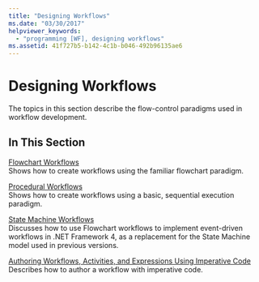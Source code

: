 ```yaml
---
title: "Designing Workflows"
ms.date: "03/30/2017"
helpviewer_keywords: 
  - "programming [WF], designing workflows"
ms.assetid: 41f727b5-b142-4c1b-b046-492b96135ae6
---
```

# Designing Workflows
The topics in this section describe the flow-control paradigms used in workflow development.  
  
## In This Section  
 [Flowchart Workflows](flowchart-workflows.md)  
 Shows how to create workflows using the familiar flowchart paradigm.  
  
 [Procedural Workflows](procedural-workflows.md)  
 Shows how to create workflows using a basic, sequential execution paradigm.  
  
 [State Machine Workflows](state-machine-workflows.md)  
 Discusses how to use Flowchart workflows to implement event-driven workflows in .NET Framework 4, as a replacement for the State Machine model used in previous versions.  
  
 [Authoring Workflows, Activities, and Expressions Using Imperative Code](authoring-workflows-activities-and-expressions-using-imperative-code.md)  
 Describes how to author a workflow with imperative code.
